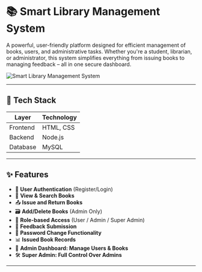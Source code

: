 # 📚 Smart Library Management System

A powerful, user-friendly platform designed for efficient management of books, users, and administrative tasks. Whether you're a student, librarian, or administrator, this system simplifies everything from issuing books to managing feedback – all in one secure dashboard.

![Smart Library Management System](https://drive.google.com/uc?export=view&id=1zfQZm6Gf-F_8VbWg8zCKCyiPcM1ptC4j)


---

## 🔧 Tech Stack

| Layer       | Technology       |
|-------------|------------------|
| Frontend    | HTML, CSS        |
| Backend     | Node.js          |
| Database    | MySQL            |

---

## ✨ Features

- 🔐 **User Authentication** (Register/Login)
- 📘 **View & Search Books**
- 📤 **Issue and Return Books**
- 🗃️ **Add/Delete Books** (Admin Only)
- 👥 **Role-based Access** (User / Admin / Super Admin)
- 💬 **Feedback Submission**
- 🔄 **Password Change Functionality**
- 📊 **Issued Book Records**
- 🧹 **Admin Dashboard: Manage Users & Books**
- 🛠️ **Super Admin: Full Control Over Admins**

---



